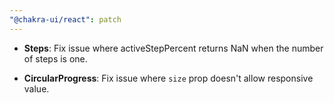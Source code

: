 ```yaml
---
"@chakra-ui/react": patch
---
```


- **Steps**: Fix issue where activeStepPercent returns NaN when the number of
  steps is one.

- **CircularProgress**: Fix issue where `size` prop doesn't allow responsive
  value.
